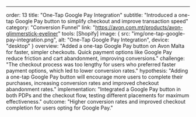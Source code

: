 ---
order: 13
title: "One-Tap Google Pay Integration"
subtitle: "Introduced a one-tap Google Pay button to simplify checkout and improve transaction speed"
category: "Conversion Funnel"
link: "https://avon.com.mt/products/avon-glimmerstick-eyeliner"
tools: [Shopify]
image: {
    src: "img/one-tap-google-pay-integration.png",
    alt: "One-Tap Google Pay Integration",
    device: "desktop"
}
overview: "Added a one-tap Google Pay button on Avon Malta for faster, simpler checkouts. Quick payment options like Google Pay reduce friction and cart abandonment, improving conversions."
challenge: "The checkout process was too lengthy for users who preferred faster payment options, which led to lower conversion rates."
hypothesis: "Adding a one-tap Google Pay button will encourage more users to complete their purchases, increasing conversion rates and improved checkout abandonment rates."
implementation: "Integrated a Google Pay button in both PDPs and the checkout flow, testing different placements for maximum effectiveness."
outcome: "Higher conversion rates and improved checkout completion for users opting for Google Pay."